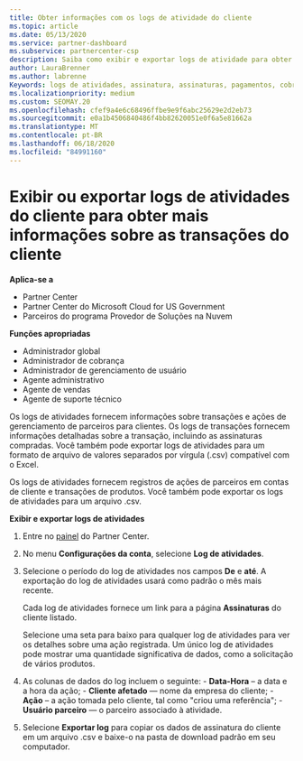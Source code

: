 ```yaml
---
title: Obter informações com os logs de atividade do cliente
ms.topic: article
ms.date: 05/13/2020
ms.service: partner-dashboard
ms.subservice: partnercenter-csp
description: Saiba como exibir e exportar logs de atividade para obter informações sobre transações de conta de cliente e outras atividades de gerenciamento de parceiros relacionadas ao cliente.
author: LauraBrenner
ms.author: labrenne
Keywords: logs de atividades, assinatura, assinaturas, pagamentos, cobrança, transações
ms.localizationpriority: medium
ms.custom: SEOMAY.20
ms.openlocfilehash: cfef9a4e6c68496ffbe9e9f6abc25629e2d2eb73
ms.sourcegitcommit: e0a1b4506840486f4bb82620051e0f6a5e81662a
ms.translationtype: MT
ms.contentlocale: pt-BR
ms.lasthandoff: 06/18/2020
ms.locfileid: "84991160"
---
```

# <a name="view-or-export-customer-activity-logs-for-more-insight-into-customer-transactions"></a>Exibir ou exportar logs de atividades do cliente para obter mais informações sobre as transações do cliente

**Aplica-se a**

- Partner Center
- Partner Center do Microsoft Cloud for US Government
- Parceiros do programa Provedor de Soluções na Nuvem

**Funções apropriadas**

- Administrador global
- Administrador de cobrança
- Administrador de gerenciamento de usuário
- Agente administrativo
- Agente de vendas
- Agente de suporte técnico

Os logs de atividades fornecem informações sobre transações e ações de gerenciamento de parceiros para clientes. Os logs de transações fornecem informações detalhadas sobre a transação, incluindo as assinaturas compradas. Você também pode exportar logs de atividades para um formato de arquivo de valores separados por vírgula (.csv) compatível com o Excel.

Os logs de atividades fornecem registros de ações de parceiros em contas de cliente e transações de produtos. Você também pode exportar os logs de atividades para um arquivo .csv.

**Exibir e exportar logs de atividades**

1. Entre no [painel](https://partner.microsoft.com/dashboard) do Partner Center.

2. No menu **Configurações da conta**, selecione **Log de atividades**.
2.  Selecione o período do log de atividades nos campos **De** e **até**. A exportação do log de atividades usará como padrão o mês mais recente.

    Cada log de atividades fornece um link para a página **Assinaturas** do cliente listado.

    Selecione uma seta para baixo para qualquer log de atividades para ver os detalhes sobre uma ação registrada. Um único log de atividades pode mostrar uma quantidade significativa de dados, como a solicitação de vários produtos.

3.   As colunas de dados do log incluem o seguinte:
    -   **Data-Hora** – a data e a hora da ação;
    -   **Cliente afetado** — nome da empresa do cliente;
    -   **Ação** – a ação tomada pelo cliente, tal como "criou uma referência";
    -   **Usuário parceiro** — o parceiro associado à atividade.

4.  Selecione **Exportar log** para copiar os dados de assinatura do cliente em um arquivo .csv e baixe-o na pasta de download padrão em seu computador.
    
 

 



